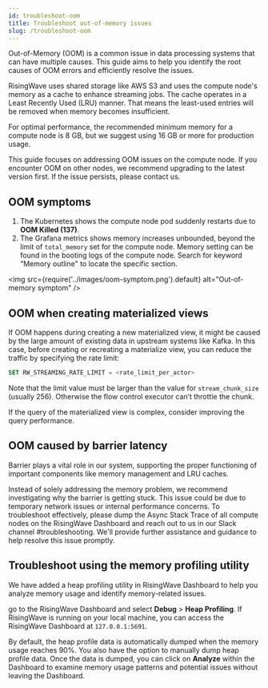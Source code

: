 ```yaml
---
id: troubleshoot-oom
title: Troubleshoot out-of-memory issues
slug: /troubleshoot-oom
---
```


Out-of-Memory (OOM) is a common issue in data processing systems that can have multiple causes. This guide aims to help you identify the root causes of OOM errors and efficiently resolve the issues.

RisingWave uses shared storage like AWS S3 and uses the compute node's memory as a cache to enhance streaming jobs. The cache operates in a Least Recently Used (LRU) manner. That means the least-used entries will be removed when memory becomes insufficient.

For optimal performance, the recommended minimum memory for a compute node is 8 GB, but we suggest using 16 GB or more for production usage.

This guide focuses on addressing OOM issues on the compute node. If you encounter OOM on other nodes, we recommend upgrading to the latest version first. If the issue persists, please contact us.

## OOM symptoms

1. The Kubernetes shows the compute node pod suddenly restarts due to **OOM Killed (137)**.
2. The Grafana metrics shows memory increases unbounded, beyond the limit of `total_memory` set for the compute node. Memory setting can be found in the booting logs of the compute node. Search for keyword “Memory outline" to locate the specific section.

<img
  src={require('../images/oom-symptom.png').default}
  alt="Out-of-memory symptom"
/>

## OOM when creating materialized views

If OOM happens during creating a new materialized view, it might be caused by the large amount of existing data in upstream systems like Kafka. In this case, before creating or recreating a materialize view, you can reduce the traffic by specifying the rate limit:

```sql
SET RW_STREAMING_RATE_LIMIT = <rate_limit_per_actor> 
```

Note that the limit value must be larger than the value for `stream_chunk_size` (usually 256). Otherwise the flow control executor can’t throttle the chunk.

If the query of the materialized view is complex, consider improving the query performance.

## OOM caused by barrier latency

Barrier plays a vital role in our system, supporting the proper functioning of important components like memory management and LRU caches.

Instead of solely addressing the memory problem, we recommend investigating why the barrier is getting stuck. This issue could be due to temporary network issues or internal performance concerns. To troubleshoot effectively, please dump the Async Stack Trace of all compute nodes on the RisingWave Dashboard and reach out to us in our Slack channel #troubleshooting. We'll provide further assistance and guidance to help resolve this issue promptly.

## Troubleshoot using the memory profiling utility

We have added a heap profiling utility in RisingWave Dashboard to help you analyze memory usage and identify memory-related issues.

go to the RisingWave Dashboard and select **Debug** > **Heap Profiling**. If RisingWave is running on your local machine, you can access the RisingWave Dashboard at `127.0.0.1:5691`.

By default, the heap profile data is automatically dumped when the memory usage reaches 90%. You also have the option to manually dump heap profile data. Once the data is dumped, you can click on **Analyze** within the Dashboard to examine memory usage patterns and potential issues without leaving the Dashboard.
